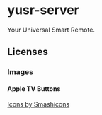 # yusr-server

Your Universal Smart Remote.

## Licenses

### Images

#### Apple TV Buttons

[Icons by Smashicons](https://www.freepik.com/author/smashicons/icons/basic-miscellany-flat_302?t=f&query=down)
